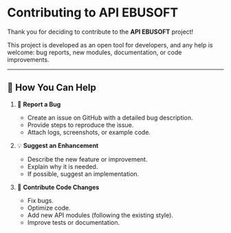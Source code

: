 # Contributing to API EBUSOFT

Thank you for deciding to contribute to the **API EBUSOFT** project!

This project is developed as an open tool for developers, and any help is welcome: bug reports, new modules, documentation, or code improvements.

---

## 📌 How You Can Help

1. 🐛 **Report a Bug**
   - Create an issue on GitHub with a detailed bug description.
   - Provide steps to reproduce the issue.
   - Attach logs, screenshots, or example code.

2. 💡 **Suggest an Enhancement**
   - Describe the new feature or improvement.
   - Explain why it is needed.
   - If possible, suggest an implementation.

3. 🔧 **Contribute Code Changes**
   - Fix bugs.
   - Optimize code.
   - Add new API modules (following the existing style).
   - Improve tests or documentation.
